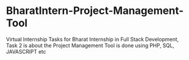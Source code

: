 # BharatIntern-Project-Management-Tool 
Virtual Internship Tasks for Bharat Internship in Full Stack Development, Task 2 is about the Project Management Tool is done using PHP, SQL, JAVASCRIPT etc

